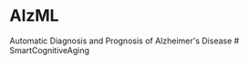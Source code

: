 # AlzML
Automatic Diagnosis and Prognosis of Alzheimer's Disease
#   S m a r t C o g n i t i v e A g i n g  
 